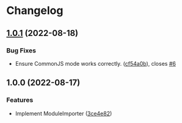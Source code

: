 # Changelog

## [1.0.1](https://github.com/humanwhocodes/module-importer/compare/v1.0.0...v1.0.1) (2022-08-18)


### Bug Fixes

* Ensure CommonJS mode works correctly. ([cf54a0b](https://github.com/humanwhocodes/module-importer/commit/cf54a0b998085066fbe1776dd0b4cacd808cc192)), closes [#6](https://github.com/humanwhocodes/module-importer/issues/6)

## 1.0.0 (2022-08-17)


### Features

* Implement ModuleImporter ([3ce4e82](https://www.github.com/humanwhocodes/module-importer/commit/3ce4e820c30c114e787bfed00a0966ac4772f563))

